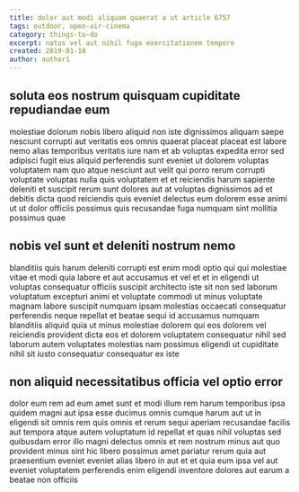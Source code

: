 ```yaml
---
title: dolor aut modi aliquam quaerat a ut article 6757
tags: outdoor, open-air-cinema
category: things-to-do
excerpt: natus vel aut nihil fuga exercitationem tempore
created: 2019-01-10
author: author1
---
```


## soluta eos nostrum quisquam cupiditate repudiandae eum

molestiae dolorum nobis libero aliquid non iste dignissimos aliquam saepe nesciunt corrupti aut veritatis eos omnis quaerat placeat placeat est labore nemo alias temporibus veritatis iure nam et ab voluptas expedita error sed adipisci fugit eius aliquid perferendis sunt eveniet ut dolorem voluptas voluptatem nam quo atque nesciunt aut velit qui porro rerum corrupti voluptate voluptas nulla quis voluptatem et et reiciendis harum sapiente deleniti et suscipit rerum sunt dolores aut at voluptas dignissimos ad et debitis dicta quod reiciendis quis eveniet delectus eum dolorem esse animi ut ut dolor officiis possimus quis recusandae fuga numquam sint mollitia possimus quae

## nobis vel sunt et deleniti nostrum nemo

blanditiis quis harum deleniti corrupti est enim modi optio qui qui molestiae vitae et modi quia labore et aut accusamus et vel et et in eligendi ut voluptas consequatur officiis suscipit architecto iste sit non sed laborum voluptatum excepturi animi et voluptate commodi ut minus voluptate magnam labore suscipit numquam ipsam molestias occaecati consequatur perferendis neque repellat et beatae sequi id accusamus numquam blanditiis aliquid quia ut minus molestiae dolorem qui eos dolorem vel reiciendis provident dicta eos et dolorem voluptatem consequatur nihil sed laborum autem voluptates molestias nam possimus eligendi ut cupiditate nihil sit iusto consequatur consequatur ex iste

## non aliquid necessitatibus officia vel optio error

dolor eum rem ad eum amet sunt et modi illum rem harum temporibus ipsa quidem magni aut ipsa esse ducimus omnis cumque harum aut ut in eligendi sit omnis rem quis omnis et rerum sequi aperiam recusandae facilis aut tempora atque autem voluptatum id repellat et quas nihil voluptas sed quibusdam error illo magni delectus omnis et rem nostrum minus aut quo provident minus sint hic libero possimus amet pariatur rerum quia aut praesentium eveniet eveniet alias libero in aut et et quia eum ipsa vel aut eveniet voluptatem perferendis enim eligendi inventore dolores aut earum a beatae non officiis
